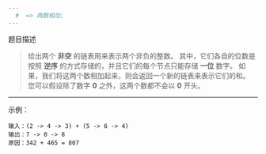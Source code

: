 ```yaml
---
  #  => 两数相加;
---
```




题目描述

>给出两个 **非空** 的链表用来表示两个非负的整数。
>其中，它们各自的位数是按照 **逆序** 的方式存储的，并且它们的每个节点只能存储 **一位** 数字。
>如果，我们将这两个数相加起来，则会返回一个新的链表来表示它们的和。 
>您可以假设除了数字 **0** 之外，这两个数都不会以 **0** 开头。
 
---
示例：
```
输入：(2 -> 4 -> 3) + (5 -> 6 -> 4)
输出：7 -> 0 -> 8
原因：342 + 465 = 807
```